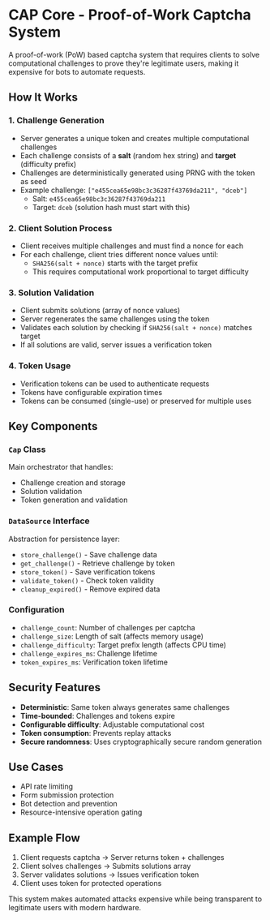# CAP Core - Proof-of-Work Captcha System

A proof-of-work (PoW) based captcha system that requires clients to solve computational challenges to prove they're legitimate users, making it expensive for bots to automate requests.

## How It Works

### 1. Challenge Generation
- Server generates a unique token and creates multiple computational challenges
- Each challenge consists of a **salt** (random hex string) and **target** (difficulty prefix)
- Challenges are deterministically generated using PRNG with the token as seed
- Example challenge: `["e455cea65e98bc3c36287f43769da211", "dceb"]`
  - Salt: `e455cea65e98bc3c36287f43769da211`
  - Target: `dceb` (solution hash must start with this)

### 2. Client Solution Process
- Client receives multiple challenges and must find a nonce for each
- For each challenge, client tries different nonce values until:
  - `SHA256(salt + nonce)` starts with the target prefix
  - This requires computational work proportional to target difficulty

### 3. Solution Validation
- Client submits solutions (array of nonce values)
- Server regenerates the same challenges using the token
- Validates each solution by checking if `SHA256(salt + nonce)` matches target
- If all solutions are valid, server issues a verification token

### 4. Token Usage
- Verification tokens can be used to authenticate requests
- Tokens have configurable expiration times
- Tokens can be consumed (single-use) or preserved for multiple uses

## Key Components

### `Cap` Class
Main orchestrator that handles:
- Challenge creation and storage
- Solution validation
- Token generation and validation

### `DataSource` Interface
Abstraction for persistence layer:
- `store_challenge()` - Save challenge data
- `get_challenge()` - Retrieve challenge by token
- `store_token()` - Save verification tokens
- `validate_token()` - Check token validity
- `cleanup_expired()` - Remove expired data

### Configuration
- `challenge_count`: Number of challenges per captcha
- `challenge_size`: Length of salt (affects memory usage)
- `challenge_difficulty`: Target prefix length (affects CPU time)
- `challenge_expires_ms`: Challenge lifetime
- `token_expires_ms`: Verification token lifetime

## Security Features

- **Deterministic**: Same token always generates same challenges
- **Time-bounded**: Challenges and tokens expire
- **Configurable difficulty**: Adjustable computational cost
- **Token consumption**: Prevents replay attacks
- **Secure randomness**: Uses cryptographically secure random generation

## Use Cases

- API rate limiting
- Form submission protection
- Bot detection and prevention
- Resource-intensive operation gating

## Example Flow

1. Client requests captcha → Server returns token + challenges
2. Client solves challenges → Submits solutions array
3. Server validates solutions → Issues verification token
4. Client uses token for protected operations

This system makes automated attacks expensive while being transparent to legitimate users with modern hardware.

